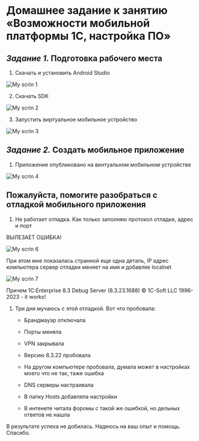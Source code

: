 # **Домашнее задание к занятию «Возможности мобильной платформы 1С, настройка ПО»**

## _Задание 1._ **Подготовка рабочего места**

1. Скачать и установить Android Studio

![My scrin 1](http://dl3.joxi.net/drive/2023/11/27/0055/3282/3628242/42/9a0bd61e2a.jpg)

2. Скачать SDK
 
![My scrin 2](http://dl4.joxi.net/drive/2023/11/27/0055/3282/3628242/42/c6377ef0c4.jpg)

3. Запустить виртуальное мобильное устройство
 
![My scrin 3](http://dl4.joxi.net/drive/2023/11/27/0055/3282/3628242/42/6c480976bc.jpg)


## _Задание 2._ **Создать мобильное приложение**

1. Приложение опубликовано на винтуальном мобильном устройстве

![My scrin 4](http://dl3.joxi.net/drive/2023/11/28/0055/3282/3628242/42/30c809e3eb.jpg)



## **Пожалуйста, помогите разобраться с отладкой мобильного приложения**

1. Не работает отладка. Как только заполняю протокол отладки, адрес и порт

ВЫЛЕЗАЕТ ОШИБКА!

![My scrin 6](http://dl4.joxi.net/drive/2023/11/30/0055/3282/3628242/42/57f428104f.jpg)

При этом мне показалась странной еще одна деталь, IP адрес компьютера сервер отладки меняет на имя и добавляе localnet

![My scrin 7](http://dl3.joxi.net/drive/2023/11/30/0055/3282/3628242/42/3f33a0be9b.jpg)

Причем 1C:Enterprise 8.3 Debug Server (8.3.23.1688) © 1C-Soft LLC 1996-2023 - it works!

1. Три дня мучаюсь с этой отладкой. Вот что пробовала:
   
   - Брандмауэр отключала
  
   - Порты меняла
   
   - VPN закрывала
  
   - Версию 8.3.22 пробовала
  
   - На другом компьютере пробовала, думала может в настройках моего что не так, таже ошибка
  
   - DNS серверы настраивала
  
   - В папку Hosts добавляла настройки
  
   - В интенете читала форомы с такой же ошибкой, но дельных ответов не нашла
  
  В результате успеха не добилась. Надеюсь на ваш опыт и помощь. Спасибо.